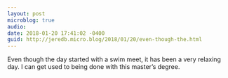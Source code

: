 ```yaml
---
layout: post
microblog: true
audio: 
date: 2018-01-20 17:41:02 -0400
guid: http://jeredb.micro.blog/2018/01/20/even-though-the.html
---
```

Even though the day started with a swim meet, it has been a very relaxing day. I can get used to being done with this master’s degree.
